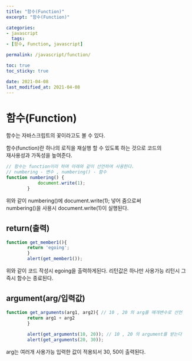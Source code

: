 ```yaml
---
title: "함수(Function)"
excerpt: "함수(Function)"

categories:
- javascript
  tags:
- [함수, Function, javascript]

permalink: /javascript/function/

toc: true
toc_sticky: true

date: 2021-04-08
last_modified_at: 2021-04-08
---
```


# 함수(Function)

함수는 자바스크립트의 꽃이라고도 볼 수 있다.  

함수(function)란 하나의 로직을 재실행 할 수 있도록 하는 것으로 코드의  
​재사용성과 가독성을 높여준다.

```javascript
// 함수는 function이라 하며 아래와 같이 선언하여 사용한다.
// numbering - 변수 , numbering() - 함수
function numbering() {
            document.write(1);
        }
```
위와 같이 numbering()에 document.write(1); 넣어 줌으로써  
numbering()을 사용시 document.write(1)이 실행된다.

## return(출력)
```javascript
function get_member1(){
        return 'egoing';
        }
        alert(get_member1());
```
위와 같이 코드 작성시 egoing을 출력하게된다. 리턴값은 하나만 사용가능
리턴시 그 즉시 함수는 종료된다.

## argument(arg/입력값)
```javascript
function get_arguments(arg1, arg2){ // 10 , 20 의 arg를 매개변수로 선언
        return arg1 + arg2
        }
 
        alert(get_arguments(10, 20)); // 10 , 20 의 argument를 받는다
        alert(get_arguments(20, 30));​
```
​arg는 여러개 사용가능 입력한 값이 적용되서 30, 50이 출력된다.
​